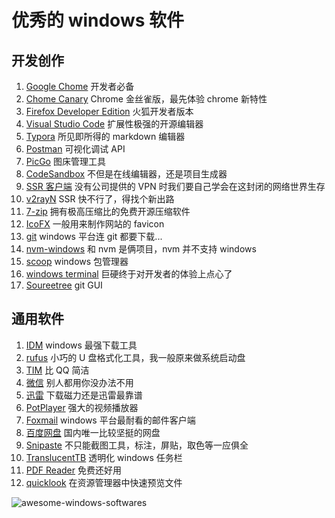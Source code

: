 # 优秀的 windows 软件

## 开发创作

1. [Google Chome](https://www.google.com/intl/zh-CN/chrome/) 开发者必备
2. [Chome Canary](https://www.google.com/intl/zh-CN/chrome/canary/) Chrome 金丝雀版，最先体验 chrome 新特性
3. [Firefox Developer Edition](https://www.mozilla.org/en-US/firefox/developer/) 火狐开发者版本
4. [Visual Studio Code](https://code.visualstudio.com/) 扩展性极强的开源编辑器
5. [Typora](https://typora.io/) 所见即所得的 markdown 编辑器
6. [Postman](https://www.getpostman.com/) 可视化调试 API
7. [PicGo](https://github.com/Molunerfinn/PicGo) 图床管理工具
8. [CodeSandbox](https://github.com/codesandbox/codesandbox-client) 不但是在线编辑器，还是项目生成器
9. [SSR 客户端](https://github.com/shadowsocksrr/shadowsocksr-csharp/releases/download/4.9.0/ShadowsocksR-win-4.9.0.zip) 没有公司提供的 VPN 时我们要自己学会在这封闭的网络世界生存
10. [v2rayN](https://github.com/2dust/v2rayN) SSR 快不行了，得找个新出路
11. [7-zip](http://blog.sina.com.cn/s/blog_89a729a40102wjwp.html) 拥有极高压缩比的免费开源压缩软件
12. [IcoFX](http://blog.sina.com.cn/s/blog_89a729a40102wjwp.html) 一般用来制作网站的 favicon
13. [git](https://git-scm.com/) windows 平台连 git 都要下载...
14. [nvm-windows](https://github.com/coreybutler/nvm-windows) 和 nvm 是俩项目，nvm 并不支持 windows
15. [scoop](https://scoop.sh/) windows 包管理器
16. [windows terminal](https://github.com/microsoft/terminal) 巨硬终于对开发者的体验上点心了
17. [Soureetree](https://www.sourcetreeapp.com/) git GUI

## 通用软件

1. [IDM](https://www.internetdownloadmanager.com/) windows 最强下载工具
2. [rufus](https://rufus.ie/) 小巧的 U 盘格式化工具，我一般原来做系统启动盘
3. [TIM](https://tim.qq.com/) 比 QQ 简洁
4. [微信](https://pc.weixin.qq.com/) 别人都用你没办法不用
5. [迅雷](https://www.xunlei.com/) 下载磁力还是迅雷最靠谱
6. [PotPlayer](https://potplayer.daum.net/) 强大的视频播放器
7. [Foxmail](https://www.foxmail.com/) windows 平台最耐看的邮件客户端
8. [百度网盘](https://pan.baidu.com/) 国内唯一比较坚挺的网盘
9. [Snipaste](https://zh.snipaste.com/) 不只能截图工具，标注，屏贴，取色等一应俱全
10. [TranslucentTB](https://www.microsoft.com/store/productId/9PF4KZ2VN4W9) 透明化 windows 任务栏
11. [PDF Reader](https://www.microsoft.com/store/productId/9WZDNCRDJXP4) 免费还好用
12. [quicklook](https://www.microsoft.com/store/productId/9NV4BS3L1H4S) 在资源管理器中快速预览文件

![awesome-windows-softwares](https://i.loli.net/2019/11/03/4tbdxCcDgHuToWs.png)
